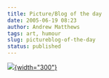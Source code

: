 ```yaml
---
title: Picture/Blog of the day
date: 2005-06-19 08:23
author: Andrew Matthews
tags: art, humour
slug: pictureblog-of-the-day
status: published
---
```


[![](http://galleryoftheabsurd.typepad.com/14/images/attackhair.jpg){width="300"}](http://galleryoftheabsurd.typepad.com/)
